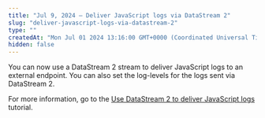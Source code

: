 ```yaml
---
title: "Jul 9, 2024 — Deliver JavaScript logs via DataStream 2"
slug: "deliver-javascript-logs-via-datastream-2"
type: ""
createdAt: "Mon Jul 01 2024 13:16:00 GMT+0000 (Coordinated Universal Time)"
hidden: false
---
```

You can now use a DataStream 2 stream to deliver JavaScript logs to an external endpoint. You can also set the log-levels for the logs sent via DataStream 2.

For more information, go to the [Use DataStream 2 to deliver JavaScript logs](doc:javascript-logging) tutorial.